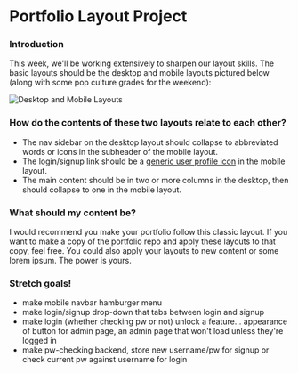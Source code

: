 # Portfolio Layout Project

### Introduction

This week, we'll be working extensively to sharpen our layout skills. The basic layouts should be the desktop and mobile layouts pictured below (along with some pop culture grades for the weekend):

![Desktop and Mobile Layouts](https://raw.githubusercontent.com/abbreviatedman/portfolio-layout/master/layouts.jpg)


### How do the contents of these two layouts relate to each other?

* The nav sidebar on the desktop layout should collapse to abbreviated words or icons in the subheader of the mobile layout.
* The login/signup link should be a [generic user profile icon](https://duckduckgo.com/?q=profile+icon&t=canonical&atb=v165-1&ia=images&iax=images) in the mobile layout.
* The main content should be in two or more columns in the desktop, then should collapse to one in the mobile layout.


### What should my content be?

I would recommend you make your portfolio follow this classic layout. If you want to make a copy of the portfolio repo and apply these layouts to that copy, feel free. You could also apply your layouts to new content or some lorem ipsum. The power is yours.


### Stretch goals!

* make mobile navbar hamburger menu
* make login/signup drop-down that tabs between login and signup
* make login (whether checking pw or not) unlock a feature... appearance of button for admin page, an admin page that won't load unless they're logged in
* make pw-checking backend, store new username/pw for signup or check current pw against username for login